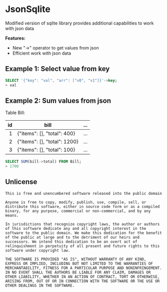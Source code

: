 # JsonSqlite

Modified version of sqlite library provides additional capabilities to work with json data

__Features:__

* New "->" operator to get values from json
* Efficient work with json data


## Example 1: Select value from key

```sql
SELECT '{"key": "val", "arr": ["v0", "v1"]}'->key;
> val
```

## Example 2: Sum values from json

Table Bill:

| id | bill                          | ... |
| --:|-------------------------------| --- |
| 1  | {"items": [], "total": 400}   | ... |
| 2  | {"items": [], "total": 1200}  | ... |
| 3  | {"items": [], "total": 100}   | ... |


```sql
SELECT SUM(bill->total) FROM Bill;
> 1700
```

## Unlicense

```
This is free and unencumbered software released into the public domain

Anyone is free to copy, modify, publish, use, compile, sell, or
distribute this software, either in source code form or as a compiled
binary, for any purpose, commercial or non-commercial, and by any
means.

In jurisdictions that recognize copyright laws, the author or authors
of this software dedicate any and all copyright interest in the
software to the public domain. We make this dedication for the benefit
of the public at large and to the detriment of our heirs and
successors. We intend this dedication to be an overt act of
relinquishment in perpetuity of all present and future rights to this
software under copyright law.

THE SOFTWARE IS PROVIDED "AS IS", WITHOUT WARRANTY OF ANY KIND,
EXPRESS OR IMPLIED, INCLUDING BUT NOT LIMITED TO THE WARRANTIES OF
MERCHANTABILITY, FITNESS FOR A PARTICULAR PURPOSE AND NONINFRINGEMENT.
IN NO EVENT SHALL THE AUTHORS BE LIABLE FOR ANY CLAIM, DAMAGES OR
OTHER LIABILITY, WHETHER IN AN ACTION OF CONTRACT, TORT OR OTHERWISE,
ARISING FROM, OUT OF OR IN CONNECTION WITH THE SOFTWARE OR THE USE OR
OTHER DEALINGS IN THE SOFTWARE.
```